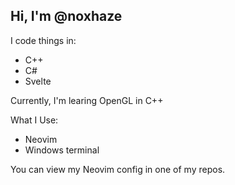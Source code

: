 ## Hi, I'm @noxhaze

I code things in:
 - C++
 - C#
 -  Svelte

Currently, I'm learing OpenGL in C++

What I Use:
 - Neovim
 - Windows terminal

You can view my Neovim config in one of my repos. 
